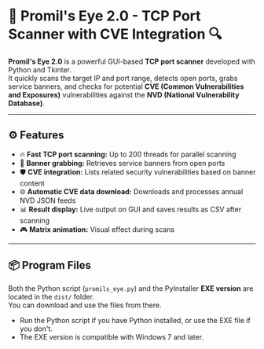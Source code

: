 # 🚀 Promil's Eye 2.0 - TCP Port Scanner with CVE Integration 🔍

**Promil's Eye 2.0** is a powerful GUI-based **TCP port scanner** developed with Python and Tkinter.  
It quickly scans the target IP and port range, detects open ports, grabs service banners, and checks for potential **CVE (Common Vulnerabilities and Exposures)** vulnerabilities against the **NVD (National Vulnerability Database)**.

---

## ⚙️ Features

- 🔥 **Fast TCP port scanning:** Up to 200 threads for parallel scanning  
- 📡 **Banner grabbing:** Retrieves service banners from open ports  
- 🛡️ **CVE integration:** Lists related security vulnerabilities based on banner content  
- 🌐 **Automatic CVE data download:** Downloads and processes annual NVD JSON feeds  
- 📊 **Result display:** Live output on GUI and saves results as CSV after scanning  
- 🎮 **Matrix animation:** Visual effect during scans  

---

## 📦 Program Files

Both the Python script (`promils_eye.py`) and the PyInstaller **EXE version** are located in the `dist/` folder.  
You can download and use the files from there.

- Run the Python script if you have Python installed, or use the EXE file if you don't.  
- The EXE version is compatible with Windows 7 and later.
